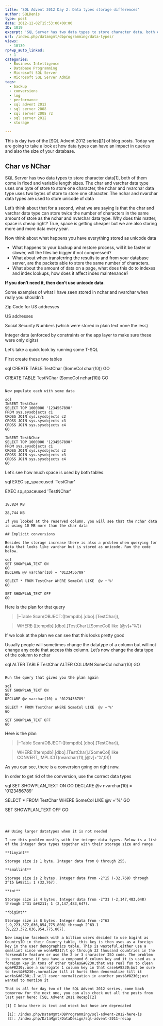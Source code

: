 ```yaml
---
title: 'SQL Advent 2012 Day 2: Data types storage differences'
author: SQLDenis
type: post
date: 2012-12-02T15:53:00+00:00
ID: 1819
excerpt: 'SQL Server has two data types to store character data, both of them come in fixed and variable length sizes. The char and varchar data type uses one byte of store to store one character, the nchar and nvarchar data type uses two bytes of store to store one character. The nchar and nvarchar data types are  used to store unicode of data'
url: /index.php/datamgmt/dbprogramming/data-types/
views:
  - 10139
rp4wp_auto_linked:
  - 1
categories:
  - Business Intelligence
  - Database Programming
  - Microsoft SQL Server
  - Microsoft SQL Server Admin
tags:
  - backup
  - conversions
  - log
  - performance
  - sql advent 2012
  - sql server 2008
  - sql server 2008 r2
  - sql server 2012
  - storage

---
```

This is day two of the [SQL Advent 2012 series][1] of blog posts. Today we are going to take a look at how data types can have an impact in queries and also the size of your database.

## Char vs NChar

SQL Server has two data types to store character data[1], both of them come in fixed and variable length sizes. The char and varchar data type uses one byte of store to store one character, the nchar and nvarchar data type uses two bytes of store to store one character. The nchar and nvarchar data types are used to store unicode of data

Let&#8217;s think about that for a second, what we are saying is that the char and varchar data type can store twice the number of characters in the same amount of store as the nchar and nvarchar data type. Why does this matter, space is cheap right? True, space is getting cheaper but we are also storing more and more data every year.

Now think about what happens you have everything stored as unicode data

  * What happens to your backup and restore process, will it be faster or slower, will the files be bigger if not compressed?
  * What about when transferring the results to and from your database server, are the packets able to store the same number of characters.
  * What about the amount of data on a page, what does this do to indexes and index lookups, how does it affect index maintenance?

**If you don&#8217;t need it, then don&#8217;t use unicode data**.
  
Some examples of what I have seen stored in nchar and nvarchar when realy you shouldn&#8217;t:

Zip Code for US addresses
  
US addresses
  
Social Security Numbers (which were stored in plain text none the less)
  
Integer data (enforced by constraints or the app layer to make sure these were only digits)

Let&#8217;s take a quick look by running some T-SQL

First create these two tables

sql
CREATE TABLE TestChar (SomeCol char(10))
GO

CREATE TABLE TestNChar (SomeCol nchar(10))
GO
```

Now populate each with some data

sql
INSERT TestChar
SELECT TOP 1000000 '1234567890'
FROM sys.sysobjects c1
CROSS JOIN sys.sysobjects c2
CROSS JOIN sys.sysobjects c3
CROSS JOIN sys.sysobjects c4
GO

INSERT TestNChar
SELECT TOP 1000000 '1234567890'
FROM sys.sysobjects c1
CROSS JOIN sys.sysobjects c2
CROSS JOIN sys.sysobjects c3
CROSS JOIN sys.sysobjects c4
GO
```

Let&#8217;s see how much space is used by both tables

sql
EXEC sp_spaceused 'TestChar'

EXEC sp_spaceused 'TestNChar'
```

18,824 KB
  
28,744 KB

If you looked at the reserved column, you will see that the nchar data is using 10 MB more than the char data

## Implicit conversions

Besides the storage increase there is also a problem when querying for data that looks like varchar but is stored as unicode. Run the code below. 

sql
SET SHOWPLAN_TEXT ON
GO
DECLARE @v varchar(10) = '0123456789'

SELECT * FROM TestChar WHERE SomeCol LIKE  @v +'%'
GO

SET SHOWPLAN_TEXT OFF
GO
```
Here is the plan for that query

> |&#8211;Table Scan(OBJECT:([tempdb].[dbo].[TestChar]),
  
> WHERE:([tempdb].[dbo].[TestChar].[SomeCol] like [@v]+&#8217;%&#8217;))

If we look at the plan we can see that this looks pretty good
  
Usually people will sometimes change the datatype of a column but will not change any code that access this column. Let&#8217;s now change the data type of the column to nchar

sql
ALTER TABLE TestChar ALTER COLUMN SomeCol nchar(10)
GO
```

Run the query that gives you the plan again

sql
SET SHOWPLAN_TEXT ON
GO
DECLARE @v varchar(10) = '0123456789'

SELECT * FROM TestChar WHERE SomeCol LIKE  @v +'%'
GO

SET SHOWPLAN_TEXT OFF
GO
```

Here is the plan

> |&#8211;Table Scan(OBJECT:([tempdb].[dbo].[TestChar]),
  
> WHERE:([tempdb].[dbo].[TestChar].[SomeCol] like CONVERT_IMPLICIT(nvarchar(11),[@v]+&#8217;%&#8217;,0)))

As you can see, there is a conversion going on right now.

In order to get rid of the conversion, use the correct data types

sql
SET SHOWPLAN_TEXT ON
GO
DECLARE @v nvarchar(10) = '0123456789'

SELECT * FROM TestChar WHERE SomeCol LIKE  @v +'%'
GO

SET SHOWPLAN_TEXT OFF
GO
```



## Using larger datatypes when it is not needed

I see this problem mostly with the integer data types. Below is a list of the integer data types together with their storage size and range

**tinyint**
  
Storage size is 1 byte. Integer data from 0 through 255. 

**smallint**
  
Storage size is 2 bytes. Integer data from -2^15 (-32,768) through 2^15 &#8211; 1 (32,767). 

**int**
  
Storage size is 4 bytes. Integer data from -2^31 (-2,147,483,648) through 2^31 &#8211; 1 (2,147,483,647). 

**bigint**
  
Storage size is 8 bytes. Integer data from -2^63 (-9,223,372,036,854,775,808) through 2^63-1 (9,223,372,036,854,775,807).

Now imagine facebook with a billion users decided to use bigint as CountryID in their Country table, this key is then uses as a foreign key in the user demographics table. This is wasteful,either use a smallint since we won&#8217;t go through 32 thousand countries in the forseeable feature or use the 2 or 3 character ISO code. The problem is even worse if you have a compound 6 column key and it is used as a foreign key in tons of other tables&#8230;that was real fun to clean up&#8230;.use a surrogate 1 column key in that case&#8230;but be sure to test&#8230;.normalize till it hurts then denormalize till it works&#8230;.I will cover normalization in another post&#8230;just wanted to mention it

That is all for day two of the SQL Advent 2012 series, come back tomorrow for the next one, you can also check out all the posts from last year here: [SQL Advent 2011 Recap][2]

[1] I know there is text and ntext but hose are deprecated

 [1]: /index.php/DataMgmt/DBProgramming/sql-advent-2012-here-is
 [2]: /index.php/DataMgmt/DataDesign/sql-advent-2011-recap